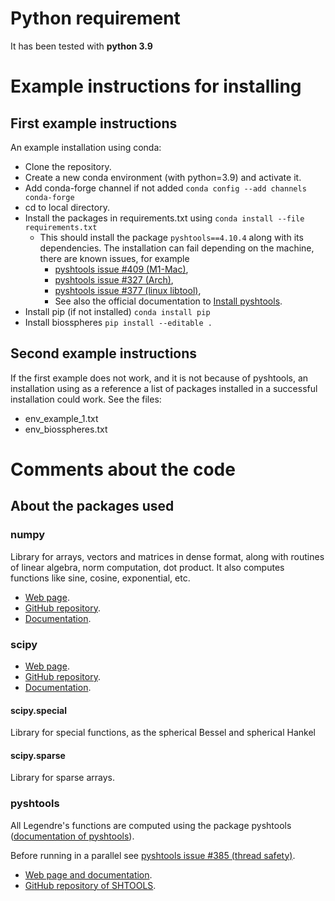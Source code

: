 # Python requirement

It has been tested with **python 3.9**

# Example instructions for installing

## First example instructions

An example installation using conda:
- Clone the repository.
- Create a new conda environment (with python=3.9) and activate it.
- Add conda-forge channel if not added
`conda config --add channels conda-forge`
- cd to local directory.
- Install the packages in requirements.txt using
`conda install --file requirements.txt`
    - This should install the package `pyshtools==4.10.4` along with its 
dependencies. The installation
can fail depending on the machine, there are known issues, for example
      - [pyshtools issue #409 (M1-Mac)](https://github.com/SHTOOLS/SHTOOLS/issues/409#issuecomment-1749035288),
      - [pyshtools issue #327 (Arch)](https://github.com/SHTOOLS/SHTOOLS/issues/327#issuecomment-1531333702),
      - [pyshtools issue #377 (linux libtool)](https://github.com/SHTOOLS/SHTOOLS/issues/377#issuecomment-1531289262), 
      - See also the official documentation to [Install pyshtools](https://pypi.org/project/pyshtools/#installation).
- Install pip (if not installed)
`conda install pip`
- Install biosspheres
`pip install --editable .`

## Second example instructions

If the first example does not work, and it is not because of pyshtools, 
an installation using as a reference a list of packages installed in a 
successful installation could work. See the files:
- env_example_1.txt
- env_biosspheres.txt

# Comments about the code

## About the packages used

### numpy

Library for arrays, vectors and matrices in dense format, along with routines of linear algebra, norm computation, dot product. It also computes functions like sine, cosine, exponential, etc.

- [Web page](https://numpy.org/).
- [GitHub repository](https://github.com/numpy/numpy).
- [Documentation](https://numpy.org/doc/stable/).

### scipy

- [Web page](https://scipy.org/).
- [GitHub repository](https://github.com/scipy/scipy).
- [Documentation](https://docs.scipy.org/doc/scipy/).

#### scipy.special

Library for special functions, as the spherical Bessel and spherical Hankel

#### scipy.sparse

Library for sparse arrays.

### pyshtools

All Legendre's functions are computed using the package pyshtools 
([documentation of pyshtools](https://shtools.github.io/SHTOOLS/index.html)).

Before running in a parallel see [pyshtools issue #385 (thread safety)](https://github.com/SHTOOLS/SHTOOLS/issues/385). 

- [Web page and documentation](https://shtools.github.io/SHTOOLS/).
- [GitHub repository of SHTOOLS](https://github.com/SHTOOLS/SHTOOLS).
